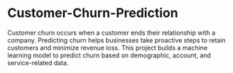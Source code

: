 # Customer-Churn-Prediction
Customer churn occurs when a customer ends their relationship with a company. Predicting churn helps businesses take proactive steps to retain customers and minimize revenue loss. This project builds a machine learning model to predict churn based on demographic, account, and service-related data.
